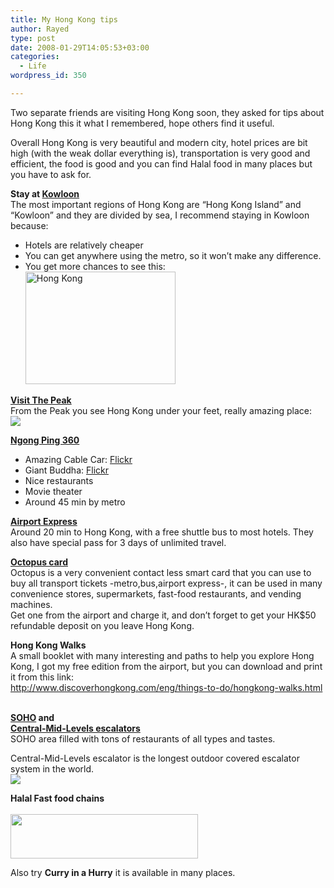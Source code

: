 ```yaml
---
title: My Hong Kong tips
author: Rayed
type: post
date: 2008-01-29T14:05:53+03:00
categories:
  - Life
wordpress_id: 350

---
```

<p>Two separate friends are visiting Hong Kong soon, they asked for tips about Hong Kong this it what I remembered, hope others find it useful.</p>
<p>Overall Hong Kong is very beautiful and modern city, hotel prices are bit high (with the weak dollar everything is), transportation is very good and efficient, the food is good and you can find Halal food in many places but you have to ask for.</p>
<p><strong>Stay at <a href="http://en.wikipedia.org/wiki/Kowloon">Kowloon</a></strong><br />
The most important regions of Hong Kong are &#8220;Hong Kong Island&#8221; and &#8220;Kowloon&#8221; and they are divided by sea, I recommend staying in Kowloon because:</p>
<ul>
<li>Hotels are relatively cheaper</li>
<li>You can get anywhere using the metro, so it won&#8217;t make any difference.</li>
<li>You get more chances to see this:<br />
<a href="http://www.flickr.com/photos/rayed/1236082492/" title="Hong Kong by rayed, on Flickr"><img src="http://farm2.static.flickr.com/1064/1236082492_6515342d95_m.jpg" width="240" height="180" alt="Hong Kong" /></a></li>
</ul>
<p><strong><a href="http://www.thepeak.com.hk/">Visit The Peak</a></strong><br />
From the Peak you see Hong Kong under your feet, really amazing place:<br />
<a href="http://www.flickr.com/photos/75555542@N00/328907506/sizes/l/in/photostream/"><img src="http://farm1.static.flickr.com/131/328907506_cc18aef785_m.jpg" /></a></p>
<p><strong><a href="http://www.np360.com.hk/">Ngong Ping 360</a></strong></p>
<ul>
<li>Amazing Cable Car: <a href="http://www.flickr.com/photos/danburgmurmur/2194854340/">Flickr</a></li>
<li>Giant Buddha: <a href="http://www.flickr.com/photos/rayed/1236126624/">Flickr</a></li>
<li>Nice restaurants</li>
<li>Movie theater</li>
<li>Around 45 min by metro</li>
</ul>
<p><strong><a href="http://www.hongkongairport.com/eng/aguide/airportex.html">Airport Express</a></strong><br />
Around 20 min to Hong Kong, with a free shuttle bus to most hotels. They also have special pass for 3 days of unlimited travel.</p>
<p><strong><a href="http://en.wikipedia.org/wiki/Octopus_card">Octopus card</a></strong><br />
Octopus is a very convenient contact less smart card that you can use to buy all transport tickets -metro,bus,airport express-, it can be used in many convenience stores, supermarkets, fast-food restaurants, and vending machines.<br />
Get one from the airport and charge it, and don&#8217;t forget to get your HK$50 refundable deposit on you leave Hong Kong.</p>
<p><strong>Hong Kong Walks</strong><br />
A small booklet with many interesting and paths to help you explore Hong Kong, I got my free edition from the airport, but you can download and print it from this link:<br />
<a href="http://www.discoverhongkong.com/eng/things-to-do/hongkong-walks.html">http://www.discoverhongkong.com/eng/things-to-do/hongkong-walks.html</a></p>
<p><strong><br />
<a href="http://en.wikipedia.org/wiki/Soho%2C_Hong_Kong">SOHO</a> and<br />
<a href="http://en.wikipedia.org/wiki/Central-Mid-Levels_escalator">Central-Mid-Levels escalators</a></strong><br />
SOHO area filled with tons of restaurants of all types and tastes.</p>
<p>Central-Mid-Levels escalator is the longest outdoor covered escalator system in the world.<br />
<a href="http://www.flickr.com/photo_zoom.gne?id=1446657362&#038;size=l"><img src="http://farm2.static.flickr.com/1136/1446657362_0b8e1bbbc2_m.jpg" /></a></p>
<p><strong>Halal Fast food chains</strong><br />
<a href="http://www.ebeneezers.com/"><br />
<img src="http://rayed.com/wordpress/wp-content/uploads/2008/01/Screen-shot-2011-03-24-at-10.31.23-AM-300x71.png" alt="" title="Hong Kong Hala Restaurant" width="300" height="71" class="alignnone size-medium wp-image-814" srcset="https://rayed.com/wordpress/wp-content/uploads/2008/01/Screen-shot-2011-03-24-at-10.31.23-AM-300x71.png 300w, https://rayed.com/wordpress/wp-content/uploads/2008/01/Screen-shot-2011-03-24-at-10.31.23-AM.png 353w" sizes="(max-width: 300px) 100vw, 300px" /></a></p>
<p>Also try <strong>Curry in a Hurry</strong> it is available in many places.</p>
